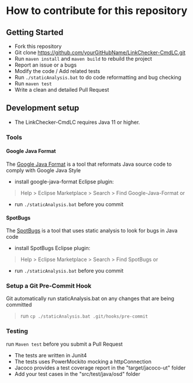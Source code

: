 # How to contribute for this repository

## Getting Started

- Fork this repository
- Git clone https://github.com/yourGitHubName/LinkChecker-CmdLC.git
- Run `maven install` and `maven build` to rebuild the project
- Report an issue or a bugs
- Modify the code / Add related tests
- Run `./staticAnalysis.bat` to do code reformatting and bug checking
- Run `maven test`
- Write a clean and detailed Pull Request


## Development setup
- The LinkChecker-CmdLC requires Java 11 or higher.


### Tools

#### Google Java Format
 The [Google Java Format](https://github.com/google/google-java-format) is
 a tool that reformats Java source code to comply with Google Java Style 
 - install google-java-format Eclipse plugin: 
 >  Help > Eclipse Marketplace > Search > Find Google-Java-Format
 or
 - run `./staticAnalysis.bat` before you commit 
 
#### SpotBugs
 The [SpotBugs](https://spotbugs.github.io/) is a tool that uses static analysis 
 to look for bugs in Java code
 - install SpotBugs Eclipse plugin:
 >  Help > Eclipse Marketplace > Search > Find SpotBugs
 or
 - run `./staticAnalysis.bat` before you commit


### Setup a Git Pre-Commit Hook
  Git automatically run staticAnalysis.bat on any changes that are being committed 
> run `cp ./staticAnalysis.bat .git/hooks/pre-commit` 

 
### Testing
 
 run `Maven test` before you submit a Pull Request

- The tests are written in Junit4 
- The tests uses PowerMockito mocking a httpConnection
- Jacoco provides a test coverage report in the "target/jacoco-ut" folder
- Add your test cases in the "src/test/java/osd" folder
  


